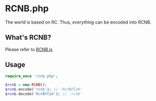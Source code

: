 # RCNB.php

The world is based on RC. Thus, *everything* can be encoded into RCNB.

## What's RCNB?

Please refer to [RCNB.js](https://github.com/Coxxs/RCNB.js)

## Usage

```php
require_once 'rcnb.php';

$rcnb = new RCNB();
$rcnb.encode('rcnb'); // 'ɌcńƁȓČņÞ'
$rcnb.decode('ɌcńƁȓČņÞ'); // 'rcnb'
```
